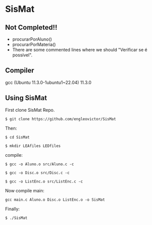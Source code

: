 # SisMat

## Not Completed!!
 - procurarPorAluno()
 - procurarPorMateria()
 - There are some commented lines where we should "Verificar se é possível".

## Compiler

gcc (Ubuntu 11.3.0-1ubuntu1~22.04) 11.3.0

## Using SisMat

First clone SisMat Repo.

    $ git clone https://github.com/engleovictor/SisMat

Then:

    $ cd SisMat

    $ mkdir LEAfiles LEDfiles

compile:

    $ gcc -o Aluno.o src/Aluno.c -c

    $ gcc -o Disc.o src/Disc.c -c
    
    $ gcc -o ListEnc.o src/ListEnc.c -c

Now compile main:

    gcc main.c Aluno.o Disc.o ListEnc.o -o SisMat

Finally:

    $ ./SisMat